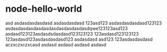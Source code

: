 # node-hello-world
asd
asdasdasdasdasd
asdasdasdasd
123asd123
asdasdasdasdasd123123
asdasdasdasdasdasdasdasdasdasdasdqwe123123asd123
asdasd123123asdasdsdasdasd123123123
123asdasd123123123
123asdasd123asdasdasdasd123
asdasdasd
asd123
123asdasdasdasd
aczxczxczxcasd
asdasd
asdasd
asdasd
asdasd
